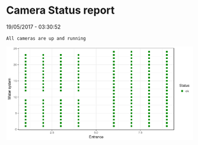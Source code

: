 Camera Status report
================
19/05/2017 - 03:30:52

    All cameras are up and running

![](camreport_files/figure-markdown_github/unnamed-chunk-2-1.png)
